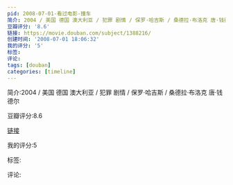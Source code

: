 ```yaml
---
pid: 2008-07-01-看过电影-撞车
简介: 2004 / 美国 德国 澳大利亚 / 犯罪 剧情 / 保罗·哈吉斯 / 桑德拉·布洛克 唐·钱德尔
豆瓣评分: '8.6'
链接: https://movie.douban.com/subject/1388216/
创建时间: '2008-07-01 18:06:32'
我的评分: '5'
标签:
评论:
tags: [douban]
categories: [timeline]
---
```

简介:2004 / 美国 德国 澳大利亚 / 犯罪 剧情 / 保罗·哈吉斯 / 桑德拉·布洛克 唐·钱德尔

豆瓣评分:8.6

[链接](https://movie.douban.com/subject/1388216/)

我的评分:5

标签:

评论:

